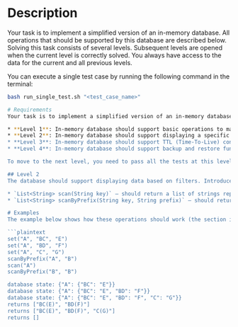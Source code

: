 # Description
Your task is to implement a simplified version of an in-memory database. All operations that should be supported by this database are described below. Solving this task consists of several levels. Subsequent levels are opened when the current level is correctly solved. You always have access to the data for the current and all previous levels.

You can execute a single test case by running the following command in the terminal: 
```bash
bash run_single_test.sh "<test_case_name>"

# Requirements
Your task is to implement a simplified version of an in-memory database. Plan your design according to the level specifications below:

* **Level 1**: In-memory database should support basic operations to manipulate records, fields, and values within fields.
* **Level 2**: In-memory database should support displaying a specific record's fields based on a filter.
* **Level 3**: In-memory database should support TTL (Time-To-Live) configurations on database records.
* **Level 4**: In-memory database should support backup and restore functionality.

To move to the next level, you need to pass all the tests at this level when submitting the solution.

## Level 2
The database should support displaying data based on filters. Introduce an operation to support printing some fields of a record.

* `List<String> scan(String key)` — should return a list of strings representing the fields of a record associated with key. The returned list should be in the following format `["<field1>(<value1>)", "<field2>(<value2>)", ...]`, where fields are sorted lexicographically. If the specified record does not exist, returns an empty list.
* `List<String> scanByPrefix(String key, String prefix)` — should return a list of strings representing some fields of a record associated with key. Specifically, only fields that start with prefix should be included. The returned list should be in the same format as in the scan operation with fields sorted in lexicographical order.

# Examples
The example below shows how these operations should work (the section is scrollable to the right):

```plaintext
set("A", "BC", "E")
set("A", "BD", "F")
set("A", "C", "G")
scanByPrefix("A", "B")
scan("A")
scanByPrefix("B", "B")

database state: {"A": {"BC": "E"}}
database state: {"A": {"BC": "E", "BD": "F"}}
database state: {"A": {"BC": "E", "BD": "F", "C": "G"}}
returns ["BC(E)", "BD(F)"]
returns ["BC(E)", "BD(F)", "C(G)"]
returns []
